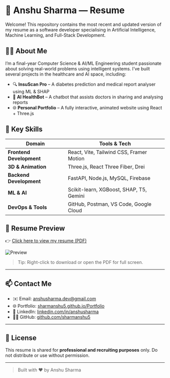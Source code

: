 # 📄 Anshu Sharma — Resume

Welcome! This repository contains the most recent and updated version of my resume as a software developer specialising in Artificial Intelligence, Machine Learning, and Full-Stack Development.

## 🧑‍💻 About Me

I’m a final-year Computer Science & AI/ML Engineering student passionate about solving real-world problems using intelligent systems. I’ve built several projects in the healthcare and AI space, including:

- 🔍 **InsuScan Pro** – A diabetes prediction and medical report analyser using ML & SHAP
- 💬 **AI HealthBot** – A chatbot that assists doctors in sharing and analysing reports
- 🌐 **Personal Portfolio** – A fully interactive, animated website using React + Three.js

## 💼 Key Skills

| Domain                    | Tools & Tech                             |
|---------------------------|------------------------------------------|
| **Frontend Development**  | React, Vite, Tailwind CSS, Framer Motion |
| **3D & Animation**        | Three.js, React Three Fiber, Drei        |
| **Backend Development**   | FastAPI, Node.js, MySQL, Firebase        |
| **ML & AI**               | Scikit-learn, XGBoost, SHAP, T5, Gemini  |
| **DevOps & Tools**        | GitHub, Postman, VS Code, Google Cloud   |

## 📌 Resume Preview

👉 [Click here to view my resume (PDF)](./Anshu_Sharma_Resume.pdf)

![Preview](https://raw.githubusercontent.com/sharmanshu5/Anshu-Resume/main/preview.png) <!-- Update this if you add a screenshot -->

> Tip: Right-click to download or open the PDF for full screen.

---

## 📫 Contact Me

- ✉️ Email: anshusharma.dev@gmail.com
- 🌐 Portfolio: [sharmanshu5.github.io/Portfolio](https://sharmanshu5.github.io/Portfolio)
- 💼 LinkedIn: [linkedin.com/in/anshusharma](https://www.linkedin.com/in/anshu-sharma-b74a07221/)
- 🧑‍💻 GitHub: [github.com/sharmanshu5](https://github.com/sharmanshu5)

---

## 📘 License

This resume is shared for **professional and recruiting purposes** only. Do not distribute or use without permission.

---

> Built with ❤️ by Anshu Sharma
